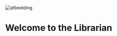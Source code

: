 ![afbeelding](https://github.com/user-attachments/assets/8a2b691f-d792-4331-a1e1-a6455eee5ceb)

<h1>Welcome to the Librarian</h1>
